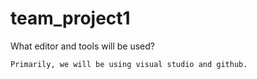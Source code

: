 # team_project1

What editor and tools will be used?
    
    Primarily, we will be using visual studio and github.
